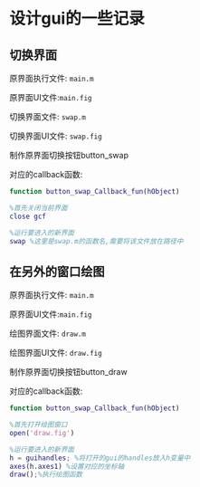 # 设计gui的一些记录



## 切换界面

原界面执行文件: `main.m`

原界面UI文件:`main.fig`

切换界面文件: `swap.m`

切换界面UI文件: `swap.fig`



制作原界面切换按钮button_swap

对应的callback函数:

```matlab
function button_swap_Callback_fun(hObject)

%首先关闭当前界面
close gcf

%运行要进入的新界面
swap %这里是swap.m的函数名,需要将该文件放在路径中
```



## 在另外的窗口绘图

原界面执行文件: `main.m`

原界面UI文件:`main.fig`

绘图界面文件: `draw.m`

绘图界面UI文件: `draw.fig`



制作原界面切换按钮button_draw

对应的callback函数:

```matlab
function button_swap_Callback_fun(hObject)

%首先打开绘图窗口
open('draw.fig')

%运行要进入的新界面
h = guihandles; %将打开的gui的handles放入h变量中
axes(h.axes1) %设置对应的坐标轴
draw();%执行绘图函数
```

